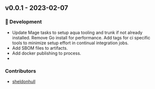 ## v0.0.1 - 2023-02-07

### 🤖 Development

- Update Mage tasks to setup aqua tooling and trunk if not already installed. Remove Go install for performance. Add tags for ci specific tools to minimize setup effort in continual integration jobs.
- Add SBOM files to artifacts.
- Add docker publishing to process.
-
### Contributors

- [sheldonhull](https://github.com/sheldonhull)
